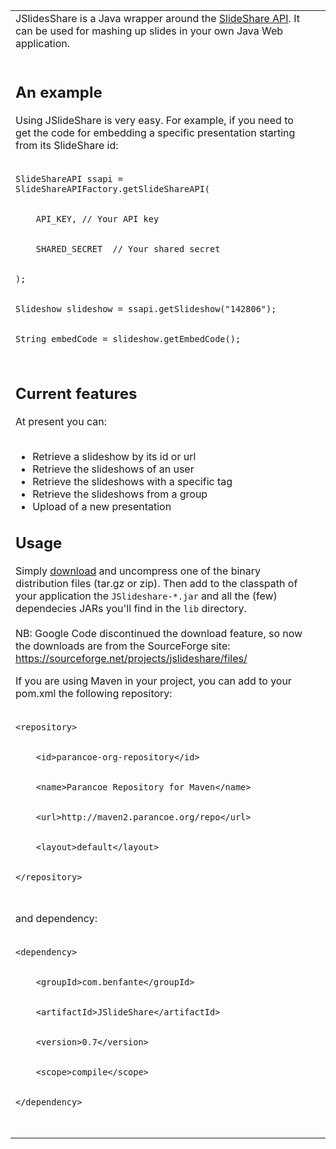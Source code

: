<table><tr><td>JSlidesShare is a Java wrapper around the <a href='http://www.slideshare.net/developers'>SlideShare API</a>. It can be used for mashing up slides in your own Java Web application.<br>
<br>
<h2>An example</h2>

Using JSlideShare is very easy. For example, if you need to get the code for embedding a specific presentation starting from its SlideShare id:<br>
<br>
<pre><code>SlideShareAPI ssapi = SlideShareAPIFactory.getSlideShareAPI(<br>
    API_KEY, // Your API key<br>
    SHARED_SECRET  // Your shared secret<br>
);<br>
Slideshow slideshow = ssapi.getSlideshow("142806");<br>
String embedCode = slideshow.getEmbedCode();<br>
</code></pre>

<h2>Current features</h2>

At present you can:<br>
<br>
<ul><li>Retrieve a slideshow by its id or url<br>
</li><li>Retrieve the slideshows of an user<br>
</li><li>Retrieve the slideshows with a specific tag<br>
</li><li>Retrieve the slideshows from a group<br>
</li><li>Upload of a new presentation</li></ul>

<h2>Usage</h2>

Simply <a href='https://sourceforge.net/projects/jslideshare/files/'>download</a> and uncompress one of the binary distribution files (tar.gz or zip). Then add to the classpath of your application the <code>JSlideshare-*.jar</code> and all the (few) dependecies JARs you'll find in the  <code>lib</code> directory.<br>
<br>
NB: Google Code discontinued the download feature, so now the downloads are from the SourceForge site: <a href='https://sourceforge.net/projects/jslideshare/files/'>https://sourceforge.net/projects/jslideshare/files/</a>

If you are using Maven in your project, you can add to your pom.xml the following repository:<br>
<br>
<pre><code>&lt;repository&gt;<br>
    &lt;id&gt;parancoe-org-repository&lt;/id&gt;<br>
    &lt;name&gt;Parancoe Repository for Maven&lt;/name&gt;<br>
    &lt;url&gt;http://maven2.parancoe.org/repo&lt;/url&gt;<br>
    &lt;layout&gt;default&lt;/layout&gt;<br>
&lt;/repository&gt;<br>
</code></pre>

and dependency:<br>
<br>
<pre><code>&lt;dependency&gt;<br>
    &lt;groupId&gt;com.benfante&lt;/groupId&gt;<br>
    &lt;artifactId&gt;JSlideShare&lt;/artifactId&gt;<br>
    &lt;version&gt;0.7&lt;/version&gt;<br>
    &lt;scope&gt;compile&lt;/scope&gt;<br>
&lt;/dependency&gt;<br>
</code></pre>
</td><td valign='top'>
<wiki:gadget url="http://www.ohloh.net/p/69571/widgets/project_users.xml" height="100" border="0"/><br>
<wiki:gadget url="http://www.ohloh.net/p/69571/widgets/project_partner_badge.xml" height="53" border="0"/><br>
</td></tr></table>